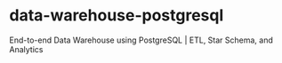 # data-warehouse-postgresql
End-to-end Data Warehouse using PostgreSQL | ETL, Star Schema, and Analytics
